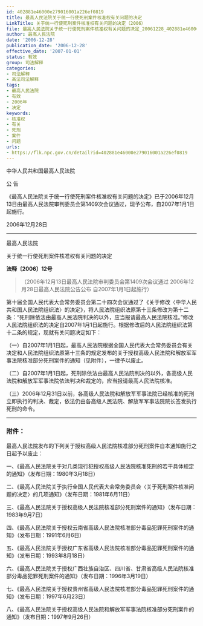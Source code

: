 ```yaml
---
id: 402881e46000e279016001a226ef0819
title: 最高人民法院关于统一行使死刑案件核准权有关问题的决定
LinkTitle: 关于统一行使死刑案件核准权有关问题的决定（2006）
file: 最高人民法院关于统一行使死刑案件核准权有关问题的决定_20061228_402881e46000e279016001a226ef0819.docx
author: 最高人民法院
date: '2006-12-28'
publication_date: '2006-12-28'
effective_date: '2007-01-01'
status: 有效
group: 司法解释
categories:
- 司法解释
- 高法司法解释
tags:
- 最高人民法院
- 有效
- 2006年
- 决定
keywords:
- 核准权
- 有关
- 死刑
- 案件
- 问题
urls:
- https://flk.npc.gov.cn/detail?id=402881e46000e279016001a226ef0819
---
```


中华人民共和国最高人民法院

公 告

《最高人民法院关于统一行使死刑案件核准权有关问题的决定》已于2006年12月13日由最高人民法院审判委员会第1409次会议通过，现予公布，自2007年1月1日起施行。

2006年12月28日

---

最高人民法院

关于统一行使死刑案件核准权有关问题的决定

**法释〔2006〕12号**

> （2006年12月13日最高人民法院审判委员会第1409次会议通过 2006年12月28日最高人民法院公告公布 自2007年1月1日起施行）

第十届全国人民代表大会常务委员会第二十四次会议通过了《关于修改〈中华人民共和国人民法院组织法〉的决定》，将人民法院组织法原第十三条修改为第十二条：“死刑除依法由最高人民法院判决的以外，应当报请最高人民法院核准。”修改人民法院组织法的决定自2007年1月1日起施行。根据修改后的人民法院组织法第十二条的规定，现就有关问题决定如下：

（一）自2007年1月1日起，最高人民法院根据全国人民代表大会常务委员会有关决定和人民法院组织法原第十三条的规定发布的关于授权高级人民法院和解放军军事法院核准部分死刑案件的通知（见附件），一律予以废止。

（二）自2007年1月1日起，死刑除依法由最高人民法院判决的以外，各高级人民法院和解放军军事法院依法判决和裁定的，应当报请最高人民法院核准。

（三）2006年12月31日以前，各高级人民法院和解放军军事法院已经核准的死刑立即执行的判决、裁定，依法仍由各高级人民法院、解放军军事法院院长签发执行死刑的命令。

---

### 附件：

最高人民法院发布的下列关于授权高级人民法院核准部分死刑案件自本通知施行之日起予以废止：

一、《最高人民法院关于对几类现行犯授权高级人民法院核准死刑的若干具体规定的通知》（发布日期：1980年3月18日）

二、《最高人民法院关于执行全国人民代表大会常务委员会〈关于死刑案件核准问题的决定〉的几项通知》（发布日期：1981年6月11日）

三、《最高人民法院关于授权高级人民法院核准部分死刑案件的通知》（发布日期：1983年9月7日）

四、《最高人民法院关于授权云南省高级人民法院核准部分毒品犯罪死刑案件的通知》（发布日期：1991年6月6日）

五、《最高人民法院关于授权广东省高级人民法院核准部分毒品犯罪死刑案件的通知》（发布日期：1993年8月18日）

六、《最高人民法院关于授权广西壮族自治区、四川省、甘肃省高级人民法院核准部分毒品犯罪死刑案件的通知》（发布日期：1996年3月19日）

七、《最高人民法院关于授权贵州省高级人民法院核准部分毒品犯罪死刑案件的通知》（发布日期：1997年6月23日）

八、《最高人民法院关于授权高级人民法院和解放军军事法院核准部分死刑案件的通知》（发布日期：1997年9月26日）
